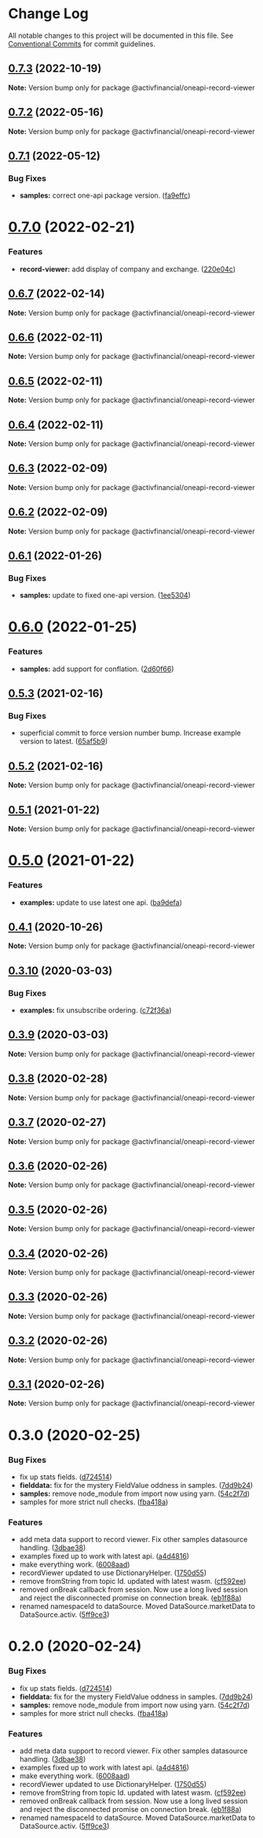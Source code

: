 # Change Log

All notable changes to this project will be documented in this file.
See [Conventional Commits](https://conventionalcommits.org) for commit guidelines.

## [0.7.3](https://github.com/activfinancial/one-api/compare/@activfinancial/oneapi-record-viewer@0.7.2...@activfinancial/oneapi-record-viewer@0.7.3) (2022-10-19)

**Note:** Version bump only for package @activfinancial/oneapi-record-viewer





## [0.7.2](https://github.com/activfinancial/one-api/compare/@activfinancial/oneapi-record-viewer@0.7.1...@activfinancial/oneapi-record-viewer@0.7.2) (2022-05-16)

**Note:** Version bump only for package @activfinancial/oneapi-record-viewer





## [0.7.1](https://github.com/activfinancial/one-api/compare/@activfinancial/oneapi-record-viewer@0.7.0...@activfinancial/oneapi-record-viewer@0.7.1) (2022-05-12)


### Bug Fixes

* **samples:** correct one-api package version. ([fa9effc](https://github.com/activfinancial/one-api/commit/fa9effcd49678ffa4b2c8d80d1412e6a890b54cf))





# [0.7.0](https://github.com/activfinancial/one-api/compare/@activfinancial/oneapi-record-viewer@0.6.7...@activfinancial/oneapi-record-viewer@0.7.0) (2022-02-21)


### Features

* **record-viewer:** add display of company and exchange. ([220e04c](https://github.com/activfinancial/one-api/commit/220e04c2db43554d77c9364c4eeab286be6a2f23))





## [0.6.7](https://github.com/activfinancial/one-api/compare/@activfinancial/oneapi-record-viewer@0.6.6...@activfinancial/oneapi-record-viewer@0.6.7) (2022-02-14)

**Note:** Version bump only for package @activfinancial/oneapi-record-viewer





## [0.6.6](https://github.com/activfinancial/one-api/compare/@activfinancial/oneapi-record-viewer@0.6.5...@activfinancial/oneapi-record-viewer@0.6.6) (2022-02-11)

**Note:** Version bump only for package @activfinancial/oneapi-record-viewer





## [0.6.5](https://github.com/activfinancial/one-api/compare/@activfinancial/oneapi-record-viewer@0.6.4...@activfinancial/oneapi-record-viewer@0.6.5) (2022-02-11)

**Note:** Version bump only for package @activfinancial/oneapi-record-viewer





## [0.6.4](https://github.com/activfinancial/one-api/compare/@activfinancial/oneapi-record-viewer@0.6.3...@activfinancial/oneapi-record-viewer@0.6.4) (2022-02-11)

**Note:** Version bump only for package @activfinancial/oneapi-record-viewer





## [0.6.3](https://github.com/activfinancial/one-api/compare/@activfinancial/oneapi-record-viewer@0.6.2...@activfinancial/oneapi-record-viewer@0.6.3) (2022-02-09)

**Note:** Version bump only for package @activfinancial/oneapi-record-viewer





## [0.6.2](https://github.com/activfinancial/one-api/compare/@activfinancial/oneapi-record-viewer@0.6.1...@activfinancial/oneapi-record-viewer@0.6.2) (2022-02-09)

**Note:** Version bump only for package @activfinancial/oneapi-record-viewer





## [0.6.1](https://github.com/activfinancial/one-api/compare/@activfinancial/oneapi-record-viewer@0.6.0...@activfinancial/oneapi-record-viewer@0.6.1) (2022-01-26)


### Bug Fixes

* **samples:** update to fixed one-api version. ([1ee5304](https://github.com/activfinancial/one-api/commit/1ee530478d5dfdd05dfee5a780070bfdbaffa445))





# [0.6.0](https://github.com/activfinancial/one-api/compare/@activfinancial/oneapi-record-viewer@0.5.3...@activfinancial/oneapi-record-viewer@0.6.0) (2022-01-25)


### Features

* **samples:** add support for conflation. ([2d60f66](https://github.com/activfinancial/one-api/commit/2d60f66767255e16af329b9e3194f14b7856fd8e))





## [0.5.3](https://github.com/activfinancial/one-api/compare/@activfinancial/oneapi-record-viewer@0.5.2...@activfinancial/oneapi-record-viewer@0.5.3) (2021-02-16)


### Bug Fixes

* superficial commit to force version number bump. Increase example version to latest. ([65af5b9](https://github.com/activfinancial/one-api/commit/65af5b9ebc470a884575ff69579904cb63aa612f))





## [0.5.2](https://github.com/activfinancial/one-api/compare/@activfinancial/oneapi-record-viewer@0.5.1...@activfinancial/oneapi-record-viewer@0.5.2) (2021-02-16)

**Note:** Version bump only for package @activfinancial/oneapi-record-viewer





## [0.5.1](https://github.com/activfinancial/one-api/compare/@activfinancial/oneapi-record-viewer@0.5.0...@activfinancial/oneapi-record-viewer@0.5.1) (2021-01-22)

**Note:** Version bump only for package @activfinancial/oneapi-record-viewer





# [0.5.0](https://github.com/activfinancial/one-api/compare/@activfinancial/oneapi-record-viewer@0.4.1...@activfinancial/oneapi-record-viewer@0.5.0) (2021-01-22)


### Features

* **examples:** update to use latest one api. ([ba9defa](https://github.com/activfinancial/one-api/commit/ba9defa40025884886d7820400e8e38fd01cccf3))





## [0.4.1](https://github.com/activfinancial/one-api/compare/@activfinancial/oneapi-record-viewer@0.3.10...@activfinancial/oneapi-record-viewer@0.4.1) (2020-10-26)

**Note:** Version bump only for package @activfinancial/oneapi-record-viewer





## [0.3.10](https://github.com/activfinancial/one-api/compare/@activfinancial/oneapi-record-viewer@0.3.9...@activfinancial/oneapi-record-viewer@0.3.10) (2020-03-03)


### Bug Fixes

* **examples:** fix unsubscribe ordering. ([c72f36a](https://github.com/activfinancial/one-api/commit/c72f36a))





## [0.3.9](https://github.com/activfinancial/one-api/compare/@activfinancial/oneapi-record-viewer@0.3.8...@activfinancial/oneapi-record-viewer@0.3.9) (2020-03-03)

**Note:** Version bump only for package @activfinancial/oneapi-record-viewer





## [0.3.8](https://github.com/activfinancial/one-api/compare/@activfinancial/oneapi-record-viewer@0.3.7...@activfinancial/oneapi-record-viewer@0.3.8) (2020-02-28)

**Note:** Version bump only for package @activfinancial/oneapi-record-viewer





## [0.3.7](https://github.com/activfinancial/one-api/compare/@activfinancial/oneapi-record-viewer@0.3.6...@activfinancial/oneapi-record-viewer@0.3.7) (2020-02-27)

**Note:** Version bump only for package @activfinancial/oneapi-record-viewer





## [0.3.6](https://github.com/activfinancial/one-api/compare/@activfinancial/oneapi-record-viewer@0.3.5...@activfinancial/oneapi-record-viewer@0.3.6) (2020-02-26)

**Note:** Version bump only for package @activfinancial/oneapi-record-viewer





## [0.3.5](https://github.com/activfinancial/one-api/compare/@activfinancial/oneapi-record-viewer@0.3.4...@activfinancial/oneapi-record-viewer@0.3.5) (2020-02-26)

**Note:** Version bump only for package @activfinancial/oneapi-record-viewer





## [0.3.4](https://github.com/activfinancial/one-api/compare/@activfinancial/oneapi-record-viewer@0.3.3...@activfinancial/oneapi-record-viewer@0.3.4) (2020-02-26)

**Note:** Version bump only for package @activfinancial/oneapi-record-viewer





## [0.3.3](https://github.com/activfinancial/one-api/compare/@activfinancial/oneapi-record-viewer@0.3.2...@activfinancial/oneapi-record-viewer@0.3.3) (2020-02-26)

**Note:** Version bump only for package @activfinancial/oneapi-record-viewer





## [0.3.2](https://github.com/activfinancial/one-api/compare/@activfinancial/oneapi-record-viewer@0.3.1...@activfinancial/oneapi-record-viewer@0.3.2) (2020-02-26)

**Note:** Version bump only for package @activfinancial/oneapi-record-viewer





## [0.3.1](https://github.com/activfinancial/one-api/compare/@activfinancial/oneapi-record-viewer@0.3.0...@activfinancial/oneapi-record-viewer@0.3.1) (2020-02-26)

**Note:** Version bump only for package @activfinancial/oneapi-record-viewer





# 0.3.0 (2020-02-25)


### Bug Fixes

* fix up stats fields. ([d724514](https://github.com/activfinancial/one-api/commit/d724514))
* **fielddata:** fix for the mystery FieldValue oddness in samples. ([7dd9b24](https://github.com/activfinancial/one-api/commit/7dd9b24))
* **samples:** remove node_module from import now using yarn. ([54c2f7d](https://github.com/activfinancial/one-api/commit/54c2f7d))
* samples for more strict null checks. ([fba418a](https://github.com/activfinancial/one-api/commit/fba418a))


### Features

* add meta data support to record viewer. Fix other samples datasource handling. ([3dbae38](https://github.com/activfinancial/one-api/commit/3dbae38))
* examples fixed up to work with latest api. ([a4d4816](https://github.com/activfinancial/one-api/commit/a4d4816))
* make everything work. ([6008aad](https://github.com/activfinancial/one-api/commit/6008aad))
* recordViewer updated to use DictionaryHelper. ([1750d55](https://github.com/activfinancial/one-api/commit/1750d55))
* remove fromString from topic Id. updated with latest wasm. ([cf592ee](https://github.com/activfinancial/one-api/commit/cf592ee))
* removed onBreak callback from session. Now use a long lived session and reject the disconnected promise on connection break. ([eb1f88a](https://github.com/activfinancial/one-api/commit/eb1f88a))
* renamed namespaceId to dataSource. Moved DataSource.marketData to DataSource.activ. ([5ff9ce3](https://github.com/activfinancial/one-api/commit/5ff9ce3))





# 0.2.0 (2020-02-24)


### Bug Fixes

* fix up stats fields. ([d724514](https://github.com/activfinancial/one-api/commit/d724514))
* **fielddata:** fix for the mystery FieldValue oddness in samples. ([7dd9b24](https://github.com/activfinancial/one-api/commit/7dd9b24))
* **samples:** remove node_module from import now using yarn. ([54c2f7d](https://github.com/activfinancial/one-api/commit/54c2f7d))
* samples for more strict null checks. ([fba418a](https://github.com/activfinancial/one-api/commit/fba418a))


### Features

* add meta data support to record viewer. Fix other samples datasource handling. ([3dbae38](https://github.com/activfinancial/one-api/commit/3dbae38))
* examples fixed up to work with latest api. ([a4d4816](https://github.com/activfinancial/one-api/commit/a4d4816))
* make everything work. ([6008aad](https://github.com/activfinancial/one-api/commit/6008aad))
* recordViewer updated to use DictionaryHelper. ([1750d55](https://github.com/activfinancial/one-api/commit/1750d55))
* remove fromString from topic Id. updated with latest wasm. ([cf592ee](https://github.com/activfinancial/one-api/commit/cf592ee))
* removed onBreak callback from session. Now use a long lived session and reject the disconnected promise on connection break. ([eb1f88a](https://github.com/activfinancial/one-api/commit/eb1f88a))
* renamed namespaceId to dataSource. Moved DataSource.marketData to DataSource.activ. ([5ff9ce3](https://github.com/activfinancial/one-api/commit/5ff9ce3))

